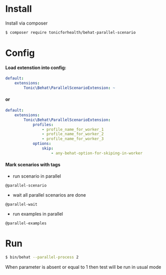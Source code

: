 # Install

Install via composer
```bash
$ composer require tonicforhealth/behat-parallel-scenario
```
# Config

#### Load extenstion into config:
```yml
default:
    extensions:
        Tonic\Behat\ParallelScenarioExtension: ~
```
#### or
```yml
default:
    extensions:
        Tonic\Behat\ParallelScenarioExtension:
            profiles:
                - profile_name_for_worker_1
                - profile_name_for_worker_2
                - profile_name_for_worker_3
            options:
                skip:
                    - any-behat-option-for-skiping-in-worker
```
#### Mark scenarios with tags
* run scenario in parallel

```
@parallel-scenario
```

* wait all parallel scenarios are done

```
@parallel-wait
```
* run examples in parallel

```
@parallel-examples
```
# Run
```bash
$ bin/behat --parallel-process 2
```
When parameter is absent or equal to 1 then test will be run in usual mode
